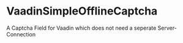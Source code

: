 # VaadinSimpleOfflineCaptcha
A Captcha Field for Vaadin which does not need a seperate Server-Connection 
